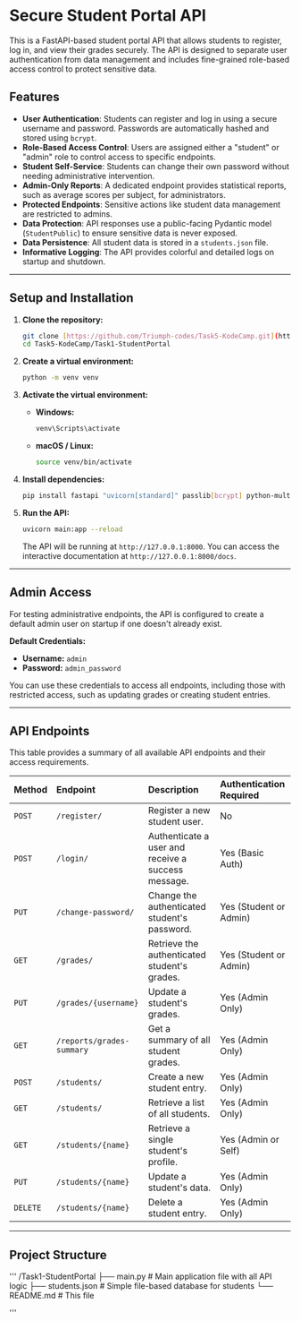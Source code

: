 # Secure Student Portal API

This is a FastAPI-based student portal API that allows students to register, log in, and view their grades securely. The API is designed to separate user authentication from data management and includes fine-grained role-based access control to protect sensitive data.

## Features

* **User Authentication**: Students can register and log in using a secure username and password. Passwords are automatically hashed and stored using `bcrypt`.
* **Role-Based Access Control**: Users are assigned either a "student" or "admin" role to control access to specific endpoints.
* **Student Self-Service**: Students can change their own password without needing administrative intervention.
* **Admin-Only Reports**: A dedicated endpoint provides statistical reports, such as average scores per subject, for administrators.
* **Protected Endpoints**: Sensitive actions like student data management are restricted to admins.
* **Data Protection**: API responses use a public-facing Pydantic model (`StudentPublic`) to ensure sensitive data is never exposed.
* **Data Persistence**: All student data is stored in a `students.json` file.
* **Informative Logging**: The API provides colorful and detailed logs on startup and shutdown.

---

## Setup and Installation

1.  **Clone the repository:**
    ```bash
    git clone [https://github.com/Triumph-codes/Task5-KodeCamp.git](https://github.com/Triumph-codes/Task5-KodeCamp.git)
    cd Task5-KodeCamp/Task1-StudentPortal
    ```

2.  **Create a virtual environment:**
    ```bash
    python -m venv venv
    ```

3.  **Activate the virtual environment:**
    * **Windows:**
        ```bash
        venv\Scripts\activate
        ```
    * **macOS / Linux:**
        ```bash
        source venv/bin/activate
        ```

4.  **Install dependencies:**
    ```bash
    pip install fastapi "uvicorn[standard]" passlib[bcrypt] python-multipart colorama
    ```

5.  **Run the API:**
    ```bash
    uvicorn main:app --reload
    ```
    The API will be running at `http://127.0.0.1:8000`. You can access the interactive documentation at `http://127.0.0.1:8000/docs`.

---

## Admin Access

For testing administrative endpoints, the API is configured to create a default admin user on startup if one doesn't already exist.

**Default Credentials:**
* **Username:** `admin`
* **Password:** `admin_password`

You can use these credentials to access all endpoints, including those with restricted access, such as updating grades or creating student entries.

---

## API Endpoints

This table provides a summary of all available API endpoints and their access requirements.

| Method | Endpoint | Description | Authentication Required |
| :----- | :------------------ | :---------------------------------------------------------------------- | :-------------------------------- |
| `POST` | `/register/` | Register a new student user. | No |
| `POST` | `/login/` | Authenticate a user and receive a success message. | Yes (Basic Auth) |
| `PUT` | `/change-password/` | Change the authenticated student's password. | Yes (Student or Admin) |
| `GET` | `/grades/` | Retrieve the authenticated student's grades. | Yes (Student or Admin) |
| `PUT` | `/grades/{username}` | Update a student's grades. | Yes (Admin Only) |
| `GET` | `/reports/grades-summary` | Get a summary of all student grades. | Yes (Admin Only) |
| `POST` | `/students/` | Create a new student entry. | Yes (Admin Only) |
| `GET` | `/students/` | Retrieve a list of all students. | Yes (Admin Only) |
| `GET` | `/students/{name}` | Retrieve a single student's profile. | Yes (Admin or Self) |
| `PUT` | `/students/{name}` | Update a student's data. | Yes (Admin Only) |
| `DELETE`| `/students/{name}` | Delete a student entry. | Yes (Admin Only) |

---

## Project Structure
'''
/Task1-StudentPortal
├── main.py                # Main application file with all API logic
├── students.json          # Simple file-based database for students
└── README.md              # This file

'''